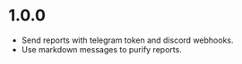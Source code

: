 
# 1.0.0

- Send reports with telegram token and discord webhooks.
- Use markdown messages to purify reports.
